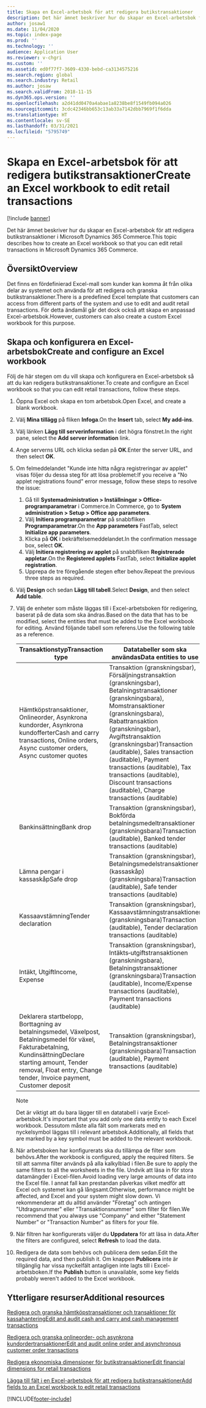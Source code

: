 ```yaml
---
title: Skapa en Excel-arbetsbok för att redigera butikstransaktioner
description: Det här ämnet beskriver hur du skapar en Excel-arbetsbok för att redigera butikstransaktioner i Microsoft Dynamics 365 Commerce.
author: josaw1
ms.date: 11/04/2020
ms.topic: index-page
ms.prod: ''
ms.technology: ''
audience: Application User
ms.reviewer: v-chgri
ms.custom: ''
ms.assetid: ed0f77f7-3609-4330-bebd-ca3134575216
ms.search.region: global
ms.search.industry: Retail
ms.author: josaw
ms.search.validFrom: 2018-11-15
ms.dyn365.ops.version: ''
ms.openlocfilehash: a2d41dd0470a4abae1a8238be8f1549fb094a026
ms.sourcegitcommit: 3cdc42346bb653c13ab33a7142dbb7969f1f6dda
ms.translationtype: HT
ms.contentlocale: sv-SE
ms.lasthandoff: 03/31/2021
ms.locfileid: "5795749"
---
```

# <a name="create-an-excel-workbook-to-edit-retail-transactions"></a><span data-ttu-id="00add-103">Skapa en Excel-arbetsbok för att redigera butikstransaktioner</span><span class="sxs-lookup"><span data-stu-id="00add-103">Create an Excel workbook to edit retail transactions</span></span>

[!include [banner](../includes/banner.md)]

<span data-ttu-id="00add-104">Det här ämnet beskriver hur du skapar en Excel-arbetsbok för att redigera butikstransaktioner i Microsoft Dynamics 365 Commerce.</span><span class="sxs-lookup"><span data-stu-id="00add-104">This topic describes how to create an Excel workbook so that you can edit retail transactions in Microsoft Dynamics 365 Commerce.</span></span>

## <a name="overview"></a><span data-ttu-id="00add-105">Översikt</span><span class="sxs-lookup"><span data-stu-id="00add-105">Overview</span></span>

<span data-ttu-id="00add-106">Det finns en fördefinierad Excel-mall som kunder kan komma åt från olika delar av systemet och använda för att redigera och granska butikstransaktioner.</span><span class="sxs-lookup"><span data-stu-id="00add-106">There is a predefined Excel template that customers can access from different parts of the system and use to edit and audit retail transactions.</span></span> <span data-ttu-id="00add-107">För detta ändamål går det dock också att skapa en anpassad Excel-arbetsbok.</span><span class="sxs-lookup"><span data-stu-id="00add-107">However, customers can also create a custom Excel workbook for this purpose.</span></span>

## <a name="create-and-configure-an-excel-workbook"></a><span data-ttu-id="00add-108">Skapa och konfigurera en Excel-arbetsbok</span><span class="sxs-lookup"><span data-stu-id="00add-108">Create and configure an Excel workbook</span></span>

<span data-ttu-id="00add-109">Följ de här stegen om du vill skapa och konfigurera en Excel-arbetsbok så att du kan redigera butikstransaktioner.</span><span class="sxs-lookup"><span data-stu-id="00add-109">To create and configure an Excel workbook so that you can edit retail transactions, follow these steps.</span></span>

1. <span data-ttu-id="00add-110">Öppna Excel och skapa en tom arbetsbok.</span><span class="sxs-lookup"><span data-stu-id="00add-110">Open Excel, and create a blank workbook.</span></span>
1. <span data-ttu-id="00add-111">Välj **Mina tillägg** på fliken **Infoga**.</span><span class="sxs-lookup"><span data-stu-id="00add-111">On the **Insert** tab, select **My add-ins**.</span></span>
1. <span data-ttu-id="00add-112">Välj länken **Lägg till serverinformation** i det högra fönstret.</span><span class="sxs-lookup"><span data-stu-id="00add-112">In the right pane, select the **Add server information** link.</span></span>
1. <span data-ttu-id="00add-113">Ange serverns URL och klicka sedan på **OK**.</span><span class="sxs-lookup"><span data-stu-id="00add-113">Enter the server URL, and then select **OK**.</span></span>
1. <span data-ttu-id="00add-114">Om felmeddelandet "Kunde inte hitta några registreringar av applet" visas följer du dessa steg för att lösa problemet:</span><span class="sxs-lookup"><span data-stu-id="00add-114">If you receive a "No applet registrations found" error message, follow these steps to resolve the issue:</span></span>

    1. <span data-ttu-id="00add-115">Gå till **Systemadministration \> Inställningar \> Office-programparametrar** i Commerce.</span><span class="sxs-lookup"><span data-stu-id="00add-115">In Commerce, go to **System administration \> Setup \> Office app parameters**.</span></span>
    1. <span data-ttu-id="00add-116">Välj **Initiera programparametrar** på snabbfliken **Programparametrar**.</span><span class="sxs-lookup"><span data-stu-id="00add-116">On the **App parameters** FastTab, select **Initialize app parameters**.</span></span>
    1. <span data-ttu-id="00add-117">Klicka på **OK** i bekräftelsemeddelandet.</span><span class="sxs-lookup"><span data-stu-id="00add-117">In the confirmation message box, select **OK**.</span></span>
    1. <span data-ttu-id="00add-118">Välj **Initiera registrering av applet** på snabbfliken **Registrerade appletar**.</span><span class="sxs-lookup"><span data-stu-id="00add-118">On the **Registered applets** FastTab, select **Initialize applet registration**.</span></span>
    1. <span data-ttu-id="00add-119">Upprepa de tre föregående stegen efter behov.</span><span class="sxs-lookup"><span data-stu-id="00add-119">Repeat the previous three steps as required.</span></span>

1. <span data-ttu-id="00add-120">Välj **Design** och sedan **Lägg till tabell**.</span><span class="sxs-lookup"><span data-stu-id="00add-120">Select **Design**, and then select **Add table**.</span></span>
1. <span data-ttu-id="00add-121">Välj de enheter som måste läggas till i Excel-arbetsboken för redigering, baserat på de data som ska ändras.</span><span class="sxs-lookup"><span data-stu-id="00add-121">Based on the data that has to be modified, select the entities that must be added to the Excel workbook for editing.</span></span> <span data-ttu-id="00add-122">Använd följande tabell som referens.</span><span class="sxs-lookup"><span data-stu-id="00add-122">Use the following table as a reference.</span></span>

    | <span data-ttu-id="00add-123">Transaktionstyp</span><span class="sxs-lookup"><span data-stu-id="00add-123">Transaction type</span></span> | <span data-ttu-id="00add-124">Datatabeller som ska användas</span><span class="sxs-lookup"><span data-stu-id="00add-124">Data entities to use</span></span> |
    |------------------|----------------------|
    | <span data-ttu-id="00add-125">Hämtköpstransaktioner, Onlineorder, Asynkrona kundorder, Asynkrona kundofferter</span><span class="sxs-lookup"><span data-stu-id="00add-125">Cash and carry transactions, Online orders, Async customer orders, Async customer quotes</span></span> | <span data-ttu-id="00add-126">Transaktion (granskningsbar), Försäljningstransaktion (granskningsbar), Betalningstransaktioner (granskningsbara), Momstransaktioner (granskningsbara), Rabattransaktion (granskningsbar), Avgiftstransaktion (granskningsbar)</span><span class="sxs-lookup"><span data-stu-id="00add-126">Transaction (auditable), Sales transaction (auditable), Payment transactions (auditable), Tax transactions (auditable), Discount transactions (auditable), Charge transactions (auditable)</span></span> |
    | <span data-ttu-id="00add-127">Bankinsättning</span><span class="sxs-lookup"><span data-stu-id="00add-127">Bank drop</span></span> | <span data-ttu-id="00add-128">Transaktion (granskningsbar), Bokförda betalningsmedeltransaktioner (granskningsbara)</span><span class="sxs-lookup"><span data-stu-id="00add-128">Transaction (auditable), Banked tender transactions (auditable)</span></span> |
    | <span data-ttu-id="00add-129">Lämna pengar i kassaskåp</span><span class="sxs-lookup"><span data-stu-id="00add-129">Safe drop</span></span> | <span data-ttu-id="00add-130">Transaktion (granskningsbar), Betalningsmedelstransaktioner (kassaskåp) (granskningsbara)</span><span class="sxs-lookup"><span data-stu-id="00add-130">Transaction (auditable), Safe tender transactions (auditable)</span></span> |
    | <span data-ttu-id="00add-131">Kassaavstämning</span><span class="sxs-lookup"><span data-stu-id="00add-131">Tender declaration</span></span> | <span data-ttu-id="00add-132">Transaktion (granskningsbar), Kassaavstämningstransaktioner (granskningsbara)</span><span class="sxs-lookup"><span data-stu-id="00add-132">Transaction (auditable), Tender declaration transactions (auditable)</span></span> |
    | <span data-ttu-id="00add-133">Intäkt, Utgift</span><span class="sxs-lookup"><span data-stu-id="00add-133">Income, Expense</span></span> | <span data-ttu-id="00add-134">Transaktion (granskningsbar), Intäkts‑utgiftstransaktionen (granskningsbara), Betalningstransaktioner (granskningsbara)</span><span class="sxs-lookup"><span data-stu-id="00add-134">Transaction (auditable), Income/Expense transactions (auditable), Payment transactions (auditable)</span></span> |
    | <span data-ttu-id="00add-135">Deklarera startbelopp, Borttagning av betalningsmedel, Växelpost, Betalningsmedel för växel, Fakturabetalning, Kundinsättning</span><span class="sxs-lookup"><span data-stu-id="00add-135">Declare starting amount, Tender removal, Float entry, Change tender, Invoice payment, Customer deposit</span></span> | <span data-ttu-id="00add-136">Transaktion (granskningsbar), Betalningstransaktioner (granskningsbara)</span><span class="sxs-lookup"><span data-stu-id="00add-136">Transaction (auditable), Payment transactions (auditable)</span></span> |

    > [!NOTE]
    > <span data-ttu-id="00add-137">Det är viktigt att du bara lägger till en datatabell i varje Excel-arbetsbok.</span><span class="sxs-lookup"><span data-stu-id="00add-137">It's important that you add only one data entity to each Excel workbook.</span></span> <span data-ttu-id="00add-138">Dessutom måste alla fält som markerats med en nyckelsymbol läggas till i relevant arbetsbok.</span><span class="sxs-lookup"><span data-stu-id="00add-138">Additionally, all fields that are marked by a key symbol must be added to the relevant workbook.</span></span>

1. <span data-ttu-id="00add-139">När arbetsboken har konfigurerats ska du tillämpa de filter som behövs.</span><span class="sxs-lookup"><span data-stu-id="00add-139">After the workbook is configured, apply the required filters.</span></span> <span data-ttu-id="00add-140">Se till att samma filter används på alla kalkylblad i filen.</span><span class="sxs-lookup"><span data-stu-id="00add-140">Be sure to apply the same filters to all the worksheets in the file.</span></span> <span data-ttu-id="00add-141">Undvik att läsa in för stora datamängder i Excel-filen.</span><span class="sxs-lookup"><span data-stu-id="00add-141">Avoid loading very large amounts of data into the Excel file.</span></span> <span data-ttu-id="00add-142">I annat fall kan prestandan påverkas vilket medför att Excel och systemet kan gå långsamt.</span><span class="sxs-lookup"><span data-stu-id="00add-142">Otherwise, performance might be affected, and Excel and your system might slow down.</span></span> <span data-ttu-id="00add-143">Vi rekommenderar att du alltid använder "Företag" och antingen "Utdragsnummer" eller "Transaktionsnummer" som filter för filen.</span><span class="sxs-lookup"><span data-stu-id="00add-143">We recommend that you always use "Company" and either "Statement Number" or "Transaction Number" as filters for your file.</span></span>
1. <span data-ttu-id="00add-144">När filtren har konfigurerats väljer du **Uppdatera** för att läsa in data.</span><span class="sxs-lookup"><span data-stu-id="00add-144">After the filters are configured, select **Refresh** to load the data.</span></span>
1. <span data-ttu-id="00add-145">Redigera de data som behövs och publicera dem sedan.</span><span class="sxs-lookup"><span data-stu-id="00add-145">Edit the required data, and then publish it.</span></span> <span data-ttu-id="00add-146">Om knappen **Publicera** inte är tillgänglig har vissa nyckelfält antagligen inte lagts till i Excel-arbetsboken.</span><span class="sxs-lookup"><span data-stu-id="00add-146">If the **Publish** button is unavailable, some key fields probably weren't added to the Excel workbook.</span></span>

## <a name="additional-resources"></a><span data-ttu-id="00add-147">Ytterligare resurser</span><span class="sxs-lookup"><span data-stu-id="00add-147">Additional resources</span></span>

[<span data-ttu-id="00add-148">Redigera och granska hämtköpstransaktioner och transaktioner för kassahantering</span><span class="sxs-lookup"><span data-stu-id="00add-148">Edit and audit cash and carry and cash management transactions</span></span>](edit-cash-trans.md)

[<span data-ttu-id="00add-149">Redigera och granska onlineorder- och asynkrona kundordertransaktioner</span><span class="sxs-lookup"><span data-stu-id="00add-149">Edit and audit online order and asynchronous customer order transactions</span></span>](edit-order-trans.md)

[<span data-ttu-id="00add-150">Redigera ekonomiska dimensioner för butikstransaktioner</span><span class="sxs-lookup"><span data-stu-id="00add-150">Edit financial dimensions for retail transactions</span></span>](edit-financial-dim.md)

[<span data-ttu-id="00add-151">Lägga till fält i en Excel-arbetsbok för att redigera butikstransaktioner</span><span class="sxs-lookup"><span data-stu-id="00add-151">Add fields to an Excel workbook to edit retail transactions</span></span>](add-fields-excel.md)


[!INCLUDE[footer-include](../includes/footer-banner.md)]